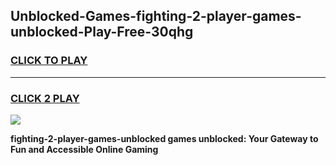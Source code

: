 
## Unblocked-Games-fighting-2-player-games-unblocked-Play-Free-30qhg
<h3>
<a href="https://premium76.site?title=fighting-2-player-games-unblocked&ref=18A">CLICK TO PLAY</a></h3>
<hr>

<h3>
<a href="https://premium76.site?title=fighting-2-player-games-unblocked&ref=18A">CLICK 2 PLAY</a>
  
</h3>

<a href="https://premium76.site?title=fighting-2-player-games-unblocked&ref=18A"><img src="https://clearcache.store/games.png"></a>


**fighting-2-player-games-unblocked games unblocked: Your Gateway to Fun and Accessible Online Gaming**

